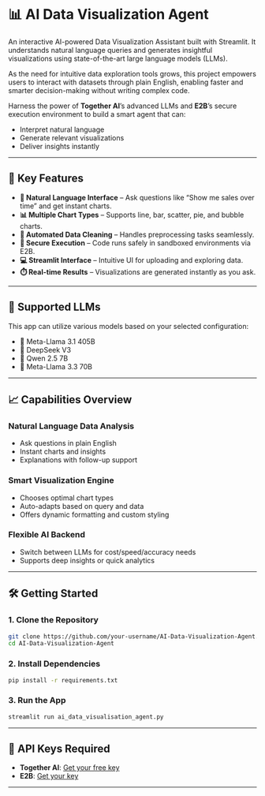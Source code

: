 

# 📊 AI Data Visualization Agent

An interactive AI-powered Data Visualization Assistant built with Streamlit. It understands natural language queries and generates insightful visualizations using state-of-the-art large language models (LLMs).

As the need for intuitive data exploration tools grows, this project empowers users to interact with datasets through plain English, enabling faster and smarter decision-making without writing complex code.



Harness the power of **Together AI**’s advanced LLMs and **E2B**’s secure execution environment to build a smart agent that can:

* Interpret natural language
* Generate relevant visualizations
* Deliver insights instantly



---

## 🚀 Key Features

* **💬 Natural Language Interface** – Ask questions like “Show me sales over time” and get instant charts.
* **📊 Multiple Chart Types** – Supports line, bar, scatter, pie, and bubble charts.
* **🧹 Automated Data Cleaning** – Handles preprocessing tasks seamlessly.
* **🔐 Secure Execution** – Code runs safely in sandboxed environments via E2B.
* **💻 Streamlit Interface** – Intuitive UI for uploading and exploring data.
* **⏱️ Real-time Results** – Visualizations are generated instantly as you ask.

---

## 🧠 Supported LLMs

This app can utilize various models based on your selected configuration:

* 🦙 Meta-Llama 3.1 405B
* 🧠 DeepSeek V3
* 🧬 Qwen 2.5 7B
* 🔬 Meta-Llama 3.3 70B

---

## 📈 Capabilities Overview

### Natural Language Data Analysis

* Ask questions in plain English
* Instant charts and insights
* Explanations with follow-up support

### Smart Visualization Engine

* Chooses optimal chart types
* Auto-adapts based on query and data
* Offers dynamic formatting and custom styling

### Flexible AI Backend

* Switch between LLMs for cost/speed/accuracy needs
* Supports deep insights or quick analytics



---

## 🛠️ Getting Started

### 1. Clone the Repository

```bash
git clone https://github.com/your-username/AI-Data-Visualization-Agent.git
cd AI-Data-Visualization-Agent
```

### 2. Install Dependencies

```bash
pip install -r requirements.txt
```

### 3. Run the App

```bash
streamlit run ai_data_visualisation_agent.py
```

---

## 🔑 API Keys Required

* **Together AI**: [Get your free key](https://api.together.ai/signin)
* **E2B**: [Get your key](https://e2b.dev/docs/legacy/getting-started/api-key)

---
